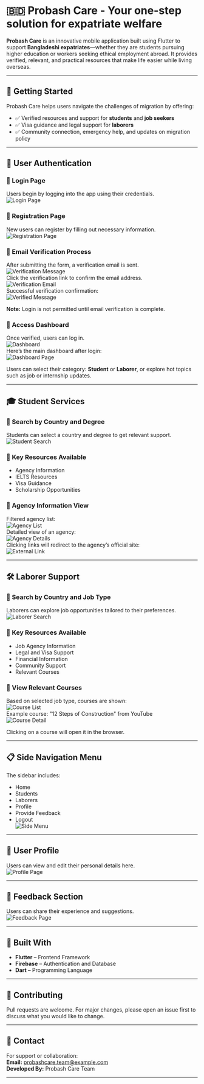 # 🇧🇩 Probash Care - Your one-step solution for expatriate welfare


**Probash Care** is an innovative mobile application built using Flutter to support **Bangladeshi expatriates**—whether they are students pursuing higher education or workers seeking ethical employment abroad. It provides verified, relevant, and practical resources that make life easier while living overseas.

---

## 🚀 Getting Started

Probash Care helps users navigate the challenges of migration by offering:

- ✅ Verified resources and support for **students** and **job seekers**
- ✅ Visa guidance and legal support for **laborers**
- ✅ Community connection, emergency help, and updates on migration policy

---

## 🔐 User Authentication

### 🔸 Login Page
Users begin by logging into the app using their credentials.  
![Login Page](Screenshots/1.png)

### 🔸 Registration Page
New users can register by filling out necessary information.  
![Registration Page](Screenshots/2.jpg)

### 🔸 Email Verification Process
After submitting the form, a verification email is sent.  
![Verification Message](Screenshots/3.jpg)  
Click the verification link to confirm the email address.  
![Verification Email](Screenshots/4.jpg)  
Successful verification confirmation:  
![Verified Message](Screenshots/5.jpg)

**Note:** Login is not permitted until email verification is complete.

### 🔸 Access Dashboard
Once verified, users can log in.  
![Dashboard](Screenshots/6.jpg)  
Here’s the main dashboard after login:  
![Dashboard Page](Screenshots/7.jpg)

Users can select their category: **Student** or **Laborer**, or explore hot topics such as job or internship updates.

---

## 🎓 Student Services

### 🔸 Search by Country and Degree
Students can select a country and degree to get relevant support.  
![Student Search](Screenshots/10.jpg)

### 🔸 Key Resources Available
- Agency Information
- IELTS Resources
- Visa Guidance
- Scholarship Opportunities

### 🔸 Agency Information View
Filtered agency list:  
![Agency List](Screenshots/11.jpg)  
Detailed view of an agency:  
![Agency Details](Screenshots/12.jpg)  
Clicking links will redirect to the agency’s official site:  
![External Link](Screenshots/13.jpg)

---

## 🛠️ Laborer Support

### 🔸 Search by Country and Job Type
Laborers can explore job opportunities tailored to their preferences.  
![Laborer Search](Screenshots/16.jpg)

### 🔸 Key Resources Available
- Job Agency Information  
- Legal and Visa Support  
- Financial Information  
- Community Support  
- Relevant Courses

### 🔸 View Relevant Courses
Based on selected job type, courses are shown:  
![Course List](Screenshots/17.jpg)  
Example course: "12 Steps of Construction" from YouTube  
![Course Detail](Screenshots/18.jpg)

Clicking on a course will open it in the browser.

---

## 📋 Side Navigation Menu

The sidebar includes:
- Home
- Students
- Laborers
- Profile
- Provide Feedback
- Logout  
![Side Menu](Screenshots/19.jpg)

---

## 👤 User Profile

Users can view and edit their personal details here.  
![Profile Page](Screenshots/20.jpg)

---

## 💬 Feedback Section

Users can share their experience and suggestions.  
![Feedback Page](Screenshots/23.jpg)

---

## 📱 Built With

- **Flutter** – Frontend Framework  
- **Firebase** – Authentication and Database  
- **Dart** – Programming Language

---

## 🤝 Contributing

Pull requests are welcome. For major changes, please open an issue first to discuss what you would like to change.

---

## 📧 Contact

For support or collaboration:  
**Email:** probashcare.team@example.com  
**Developed By:** Probash Care Team

---




